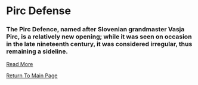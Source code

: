 # Pirc Defense

### The Pirc Defence, named after Slovenian grandmaster Vasja Pirc, is a relatively new opening; while it was seen on occasion in the late nineteenth century, it was considered irregular, thus remaining a sideline.
[Read More](https://en.wikipedia.org/wiki/Pirc_Defence)

[Return To Main Page](index.md)